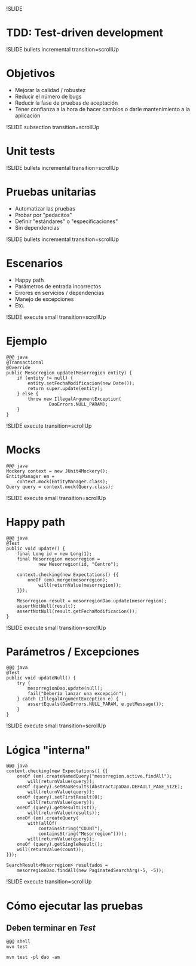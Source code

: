 !SLIDE 
# TDD: Test-driven development #

!SLIDE bullets incremental transition=scrollUp
# Objetivos #

* Mejorar la calidad / robustez
* Reducir el número de bugs
* Reducir la fase de pruebas de aceptación
* Tener confianza a la hora de hacer cambios o darle mantenimiento a la aplicación

!SLIDE subsection transition=scrollUp
# Unit tests #

!SLIDE bullets incremental transition=scrollUp
# Pruebas unitarias #

* Automatizar las pruebas
* Probar por "pedacitos"
* Definir "estándares" o "especificaciones"
* Sin dependencias

!SLIDE bullets incremental transition=scrollUp
# Escenarios #

* Happy path
* Parámetros de entrada incorrectos
* Errores en servicios / dependencias
* Manejo de excepciones
* Etc.

!SLIDE execute small transition=scrollUp
# Ejemplo #

    @@@ java
    @Transactional
    @Override
    public Mesorregion update(Mesorregion entity) {
        if (entity != null) {
            entity.setFechaModificacion(new Date());
            return super.update(entity);
        } else {
            throw new IllegalArgumentException(
                    DaoErrors.NULL_PARAM);
        }
    }

!SLIDE execute transition=scrollUp
# Mocks #

    @@@ java
    Mockery context = new JUnit4Mockery();
    EntityManager em =
        context.mock(EntityManager.class);
    Query query = context.mock(Query.class);

!SLIDE execute small transition=scrollUp
# Happy path #

    @@@ java
    @Test
    public void update() {
        final Long id = new Long(1);
        final Mesorregion mesorregion = 
                new Mesorregion(id, "Centro");

        context.checking(new Expectations() {{
            oneOf (em).merge(mesorregion);
                will(returnValue(mesorregion));
        }});

        Mesorregion result = mesorregionDao.update(mesorregion);
        assertNotNull(result);
        assertNotNull(result.getFechaModificacion());
    }

!SLIDE execute small transition=scrollUp
# Parámetros / Excepciones #

    @@@ java
    @Test
    public void updateNull() {
        try {
            mesorregionDao.update(null);
            fail("Debería lanzar una excepción");
        } catch (IllegalArgumentException e) {
            assertEquals(DaoErrors.NULL_PARAM, e.getMessage());
        }
    }

!SLIDE execute small transition=scrollUp
# Lógica "interna" #

    @@@ java
    context.checking(new Expectations() {{
        oneOf (em).createNamedQuery("mesorregion.active.findAll");
            will(returnValue(query));
        oneOf (query).setMaxResults(AbstractJpaDao.DEFAULT_PAGE_SIZE);
            will(returnValue(query));
        oneOf (query).setFirstResult(0);
            will(returnValue(query));
        oneOf (query).getResultList();
            will(returnValue(results));
        oneOf (em).createQuery(
            with(allOf(
                containsString("COUNT"),
                containsString("Mesorregion"))));
            will(returnValue(query));
        oneOf (query).getSingleResult();
        will(returnValue(count));
    }});

    SearchResult<Mesorregion> resultados =
        mesorregionDao.findAll(new PaginatedSearchArg(-5, -5));

!SLIDE execute transition=scrollUp
# Cómo ejecutar las pruebas #

## Deben terminar en _Test_ ##

    @@@ shell
    mvn test

    mvn test -pl dao -am

